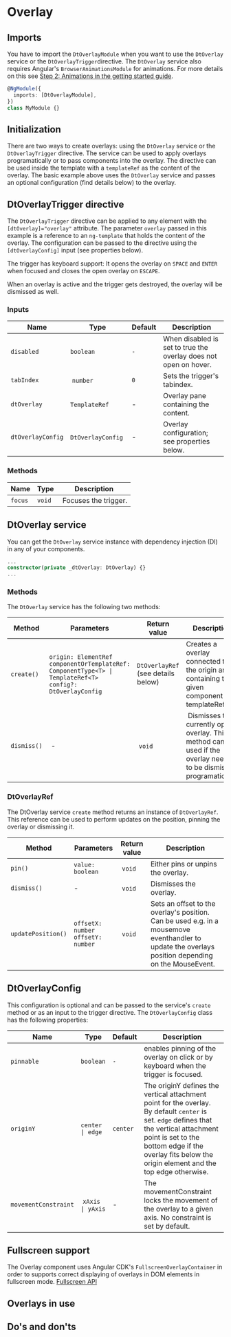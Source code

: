 # Overlay

<ba-ux-snippet name="overlay-intro"></ba-ux-snippet>

<ba-live-example name="DtExampleOverlayDefault"></ba-live-example>

## Imports

You have to import the `DtOverlayModule` when you want to use the `DtOverlay`
service or the `DtOverlayTrigger`directive. The `DtOverlay` service also
requires Angular's `BrowserAnimationsModule` for animations. For more details on
this see
[Step 2: Animations in the getting started guide](https://barista.dynatrace.com/components/get-started/#step-2-animations).

```typescript
@NgModule({
  imports: [DtOverlayModule],
})
class MyModule {}
```

## Initialization

There are two ways to create overlays: using the `DtOverlay` service or the
`DtOverlayTrigger` directive. The service can be used to apply overlays
programatically or to pass components into the overlay. The directive can be
used inside the template with a `templateRef` as the content of the overlay. The
basic example above uses the `DtOverlay` service and passes an optional
configuration (find details below) to the overlay.

## DtOverlayTrigger directive

The `DtOverlayTrigger` directive can be applied to any element with the
`[dtOverlay]="overlay"` attribute. The parameter `overlay` passed in this
example is a reference to an `ng-template` that holds the content of the
overlay. The configuration can be passed to the directive using the
`[dtOverlayConfig]` input (see properties below).

The trigger has keyboard support: It opens the overlay on `SPACE` and `ENTER`
when focused and closes the open overlay on `ESCAPE`.

When an overlay is active and the trigger gets destroyed, the overlay will be
dismissed as well.

### Inputs

| Name              | Type               | Default | Description                                                      |
| ----------------- | ------------------ | ------- | ---------------------------------------------------------------- |
| `disabled`        | `boolean`          | `-`     | When disabled is set to true the overlay does not open on hover. |
| `tabIndex`        |  `number`          | `0`     | Sets the trigger's tabindex.                                     |
| `dtOverlay`       | `TemplateRef`      | -       | Overlay pane containing the content.                             |
| `dtOverlayConfig` | `DtOverlayConfig`  | -       | Overlay configuration; see properties below.                     |

### Methods

| Name    | Type   | Description           |
| ------- | ------ | --------------------- |
| `focus` | `void` |  Focuses the trigger. |

## DtOverlay service

You can get the `DtOverlay` service instance with dependency injection (DI) in
any of your components.

```typescript
...
constructor(private _dtOverlay: DtOverlay) {}
...
```

### Methods

The `DtOverlay` service has the following two methods:

| Method      | Parameters                                                                                                         | Return value                       | Description                                                                                                          |
| ----------- | ------------------------------------------------------------------------------------------------------------------ | ---------------------------------- | -------------------------------------------------------------------------------------------------------------------- |
| `create()`  | `origin: ElementRef`<br>`componentOrTemplateRef: ComponentType<T> \| TemplateRef<T>`<br>`config?: DtOverlayConfig` | `DtOverlayRef` (see details below) | Creates a overlay connected to the origin and containing the given component or templateRef.                         |
| `dismiss()` |  -                                                                                                                 |  `void`                            |  Dismisses the currently open overlay. This method can be used if the overlay needs to be dismissed programatically. |

<ba-live-example name="DtExampleOverlayProgrammatic"></ba-live-example>

### DtOverlayRef

The DtOverlay service `create` method returns an instance of `DtOverlayRef`.
This reference can be used to perform updates on the position, pinning the
overlay or dismissing it.

| Method             | Parameters                               | Return value | Description                                                                                                                                          |
| ------------------ | ---------------------------------------- | ------------ | ---------------------------------------------------------------------------------------------------------------------------------------------------- |
| `pin()`            | `value: boolean`                         |  `void`      | Either pins or unpins the overlay.                                                                                                                   |
| `dismiss()`        | -                                        |  `void`      | Dismisses the overlay.                                                                                                                               |
| `updatePosition()` | `offsetX: number` <br> `offsetY: number` |  `void`      | Sets an offset to the overlay's position. Can be used e.g. in a mousemove eventhandler to update the overlays position depending on the MouseEvent.  |

## DtOverlayConfig

This configuration is optional and can be passed to the service's `create`
method or as an input to the trigger directive. The `DtOverlayConfig` class has
the following properties:

| Name                 | Type              | Default  | Description                                                                                                                                                                                                                                         |
| -------------------- | ----------------- | -------- | --------------------------------------------------------------------------------------------------------------------------------------------------------------------------------------------------------------------------------------------------- |
| `pinnable`           | `boolean`         | `-`      | enables pinning of the overlay on click or by keyboard when the trigger is focused.                                                                                                                                                                 |
| `originY`            | `center \| edge`  | `center` | The originY defines the vertical attachment point for the overlay. By default `center` is set. `edge` defines that the vertical attachment point is set to the bottom edge if the overlay fits below the origin element and the top edge otherwise. |
| `movementConstraint` |  `xAxis \| yAxis` | -        | The movementConstraint locks the movement of the overlay to a given axis. No constraint is set by default.                                                                                                                                          |

## Fullscreen support

The Overlay component uses Angular CDK's `FullscreenOverlayContainer` in order
to supports correct displaying of overlays in DOM elements in fullscreen mode.
[Fullscreen API](https://developer.mozilla.org/en-US/docs/Web/API/Element/requestFullScreen)

<ba-live-example name="DtExampleOverlayFullscreen"></ba-live-example>

## Overlays in use

<ba-ux-snippet name="overlay-in-use"></ba-ux-snippet>

## Do's and don'ts

<ba-ux-snippet name="overlay-dos-donts"></ba-ux-snippet>
